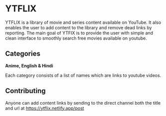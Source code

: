# YTFLIX
YTFLIX is a library of movie and series content available on YouTube. It also enables the user to add content to the library and remove dead links by reporting. The main goal of YTFIX is to provide the user with simple and clean interface to smoothly search free movies available on youtube.
## Categories

**Anime, English & Hindi**

Each category consists of a list of names which are links to youtube videos.
## Contributing
Anyone can add content links by sending to the direct channel both the title and url at https://ytflix.netlify.app/post
